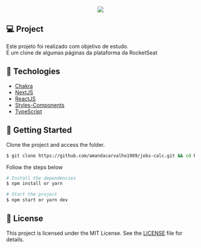 <h1 align="center">
    <img src="https://greenvolt.com.br/wp-content/uploads/2018/05/ef3-placeholder-image.jpg" />
</h1>

## 💻 Project 

Este projeto foi realizado com objetivo de estudo.
<br />
É um clone de algumas páginas da plataforma da RocketSeat<br />


##  🧬 Techologies 

- [Chakra](https://chakra-ui.com/)
- [NextJS](https://nextjs.org/)
- [ReactJS](https://pt-br.reactjs.org/)
- [Styles-Components](https://styled-components.com/)
- [TypeScript](https://www.typescriptlang.org/)


## 🚀 Getting Started 

Clone the project and access the folder.
```bash
$ git clone https://github.com/amandacarvalho1989/jobs-calc.git && cd RocketSeat
```

Follow the steps below
```bash
# Install the dependencies
$ npm install or yarn 

# Start the project 
$ npm start or yarn dev
 ```

## 📝 License  

This project is licensed under the MIT License. See the [LICENSE](LICENSE.md) file for details.
